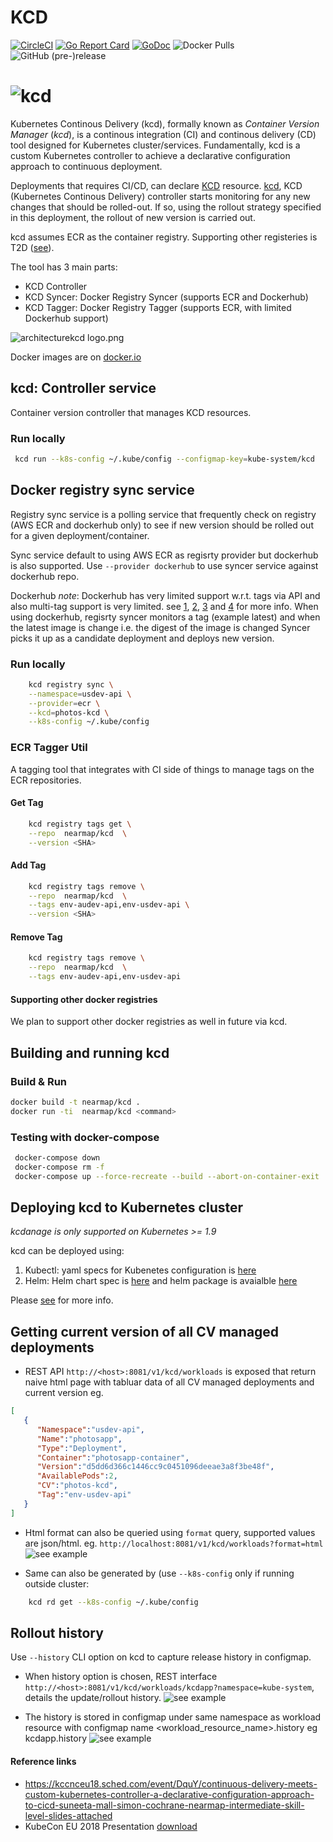 # KCD

[![CircleCI](https://circleci.com/gh/nearmap/kcd.svg?style=svg&circle-token=e635659d5d8190eb041cc92149262a5b75470fcd)](https://circleci.com/gh/nearmap/kcd)
[![Go Report Card](https://goreportcard.com/badge/github.com/Eric1313/kcd)](https://goreportcard.com/report/github.com/Eric1313/kcd)
[![GoDoc](https://godoc.org/github.com/Eric1313/kcd?status.svg "GoDoc")](https://godoc.org/github.com/Eric1313/kcd)
![Docker Pulls](https://img.shields.io/docker/pulls/nearmap/kcd.svg)
![GitHub (pre-)release](https://img.shields.io/github/release/nearmap/kcd/all.svg)
  

  

![kcd](./docs/logo/kcd_logo.png "kcd logo")
======

Kubernetes Continous Delivery (kcd), formally known as _Container_ _Version_ _Manager_ (_kcd_), is a continous integration (CI) and continous delivery (CD) tool designed for Kubernetes cluster/services. Fundamentally, kcd is a custom Kubernetes controller to achieve a declarative configuration approach to continuous deployment. 

Deployments that requires CI/CD, can declare [KCD](k8s/crd.yaml) resource. [kcd](k8s/kcd.yaml), KCD (Kubernetes Continous Delivery) controller starts monitoring for any new changes that should be rolled-out. If so, using the rollout strategy specified in this deployment, the rollout of new version is carried out.

kcd assumes ECR as the container registry. Supporting other registeries is T2D ([see](https://github.com/Eric1313/kcd/issues/15)).

The tool has 3 main parts:
- KCD Controller
- KCD Syncer: Docker Registry Syncer (supports ECR and Dockerhub)
- KCD Tagger: Docker Registry Tagger (supports ECR, with limited Dockerhub support)

![architecture](kcd-architecture.png "kcd architecture")kcd logo.png

Docker images are on [docker.io](https://hub.docker.com/r/nearmap/kcd/)

## kcd: Controller service
Container version controller that manages KCD resources.

### Run locally
```sh
 kcd run --k8s-config ~/.kube/config --configmap-key=kube-system/kcd
```

## Docker registry sync service

Registry sync service is a polling service that frequently check on registry (AWS ECR and dockerhub only) to see if new version should be rolled out for a given deployment/container.

Sync service default to using AWS ECR as regisrty provider but dockerhub is also supported. Use ```--provider dockerhub``` to use syncer service against dockerhub repo.

Dockerhub *note*: 
Dockerhub has very limited support w.r.t. tags via API and also multi-tag support is very limited. see [1](https://github.com/kubernetes/kubernetes/issues/33664), [2](https://github.com/kubernetes/kubernetes/issues/11348), [3](https://github.com/docker/hub-feedback/issues/68) and [4](https://github.com/kubernetes/kubernetes/issues/1697) for more info.
When using dockerhub, regisrty syncer monitors a tag (example latest) and when the latest image is change i.e. the digest of the image is changed Syncer picks it up as a candidate deployment and deploys new version. 


### Run locally
```sh
    kcd registry sync \
    --namespace=usdev-api \
    --provider=ecr \
    --kcd=photos-kcd \
    --k8s-config ~/.kube/config
```


### ECR Tagger Util
A tagging tool that integrates with CI side of things to manage tags on the ECR repositories.

#### Get Tag
```sh
    kcd registry tags get \
    --repo  nearmap/kcd  \
    --version <SHA>
```

#### Add Tag
```sh
    kcd registry tags remove \
    --repo  nearmap/kcd  \
    --tags env-audev-api,env-usdev-api \
    --version <SHA>
```

#### Remove Tag
```sh
    kcd registry tags remove \
    --repo  nearmap/kcd  \
    --tags env-audev-api,env-usdev-api
```


#### Supporting other docker registries
We plan to support other docker registries as well in future via kcd. 


## Building and running kcd

### Build & Run
```sh
docker build -t nearmap/kcd .
docker run -ti  nearmap/kcd <command>
```

### Testing with docker-compose
```sh
 docker-compose down
 docker-compose rm -f
 docker-compose up --force-recreate --build --abort-on-container-exit
```


## Deploying kcd to Kubernetes cluster
*kcdanage is only supported on Kubernetes >= 1.9*

kcd can be deployed using:

1. Kubectl: yaml specs for Kubenetes configuration is [here](k8s/kubectl/README.md)
2. Helm: Helm chart spec is [here](k8s/helm/kcd) and helm package is avaialble [here](https://raw.githubusercontent.com/nearmap/kcd/master/k8s/helm/kcd/kcd-0.1.0.tgz)


Please [see](k8s/README.md) for more info.


## Getting current version of all CV managed deployments 
- REST API ```http://<host>:8081/v1/kcd/workloads``` is exposed that return naive html page with tabluar data of all CV managed deployments and current version
eg.
```json
[
   {
      "Namespace":"usdev-api",
      "Name":"photosapp",
      "Type":"Deployment",
      "Container":"photosapp-container",
      "Version":"d5dd6d366c1446cc9c0451096deeae3a8f3be48f",
      "AvailablePods":2,
      "CV":"photos-kcd",
      "Tag":"env-usdev-api"
   }
]
```

- Html format can also be queried using ```format``` query, supported values are json/html. eg. ```http://localhost:8081/v1/kcd/workloads?format=html```
![see example](workload_html.png "HTML example")

- Same can also be generated by (use ```--k8s-config``` only if running outside cluster:
```sh
    kcd rd get --k8s-config ~/.kube/config
```


## Rollout history
Use ```--history``` CLI option on kcd to capture release history in configmap. 
- When history option is chosen, REST interface ```http://<host>:8081/v1/kcd/workloads/kcdapp?namespace=kube-system```, details the update/rollout history. 
![see example](release_history.png "Example")

- The history is stored in configmap under same namespace as workload resource with configmap name <workload_resource_name>.history eg kcdapp.history
![see example](history_configmap.png "Example")



#### Reference links
- https://kccnceu18.sched.com/event/DquY/continuous-delivery-meets-custom-kubernetes-controller-a-declarative-configuration-approach-to-cicd-suneeta-mall-simon-cochrane-nearmap-intermediate-skill-level-slides-attached
- KubeCon EU 2018 Presentation [download](./docs/KubeCon-EU-2018/presentation.pdf)
